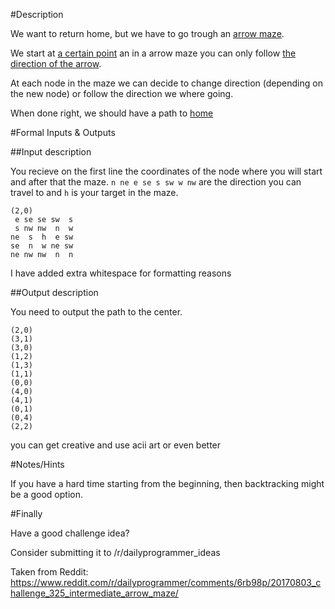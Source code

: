 #Description

We want to return home, but we have to go trough an [arrow maze](http://imgur.com/TjYhSB4).

We start at [a certain point](http://imgur.com/QTxERGr) an in a arrow maze you can only follow [the direction of the arrow](http://imgur.com/a097dDJ).

At each node in the maze we can decide to change direction (depending on the new node) or follow the direction we where going.

When done right, we should have a path to [home](http://imgur.com/UqD5Brf) 

#Formal Inputs & Outputs

##Input description

You recieve on the first line the coordinates of the node where you will start and after that the maze.
`n ne e se s sw w nw` are the direction you can travel to and `h` is your target in the maze.

    (2,0)
     e se se sw  s
     s nw nw  n  w
    ne  s  h  e sw
    se  n  w ne sw
    ne nw nw  n  n

I have added extra whitespace for formatting reasons

##Output description

You need to output the path to the center.

    (2,0)
    (3,1)
    (3,0)
    (1,2)
    (1,3)
    (1,1)
    (0,0)
    (4,0)
    (4,1)
    (0,1)
    (0,4)
    (2,2)

you can get creative and use acii art or even better

#Notes/Hints

If you have a hard time starting from the beginning, then backtracking might be a good option.

#Finally

Have a good challenge idea?

Consider submitting it to /r/dailyprogrammer_ideas

Taken from Reddit: https://www.reddit.com/r/dailyprogrammer/comments/6rb98p/20170803_challenge_325_intermediate_arrow_maze/